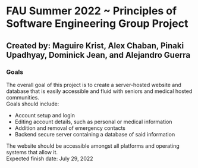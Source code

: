 # FAU Summer 2022   ~ Principles of Software Engineering Group Project
## Created by: Maguire Krist, Alex Chaban, Pinaki Upadhyay, Dominick Jean, and Alejandro Guerra
### Goals
The overall goal of this project is to create a server-hosted website and database that is easily accessible and fluid with seniors and medical hosted communities.  
Goals should include:
- Account setup and login
- Editing account details, such as personal or medical information
- Addition and removal of emergency contacts
- Backend secure server containing a database of said information

The website should be accessible amongst all platforms and operating systems that allow it.  
Expected finish date: July 29, 2022
